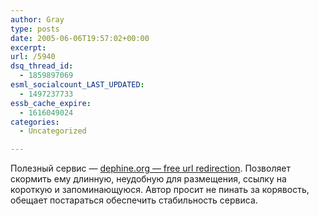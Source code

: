 ```yaml
---
author: Gray
type: posts
date: 2005-06-06T19:57:02+00:00
excerpt:
url: /5940
dsq_thread_id:
  - 1859897069
esml_socialcount_LAST_UPDATED:
  - 1497237733
essb_cache_expire:
  - 1616049024
categories:
  - Uncategorized

---
```








Полезный сервис &#8212; [dephine.org &#8212; free url redirection][1]. Позволяет скормить ему длинную, неудобную для размещения, ссылку на короткую и запоминающуюся. Автор просит не пинать за корявость, обещает постараться обеспечить стабильность сервиса.

 [1]: http://dephine.org/ "dephine.org - free url redirection"